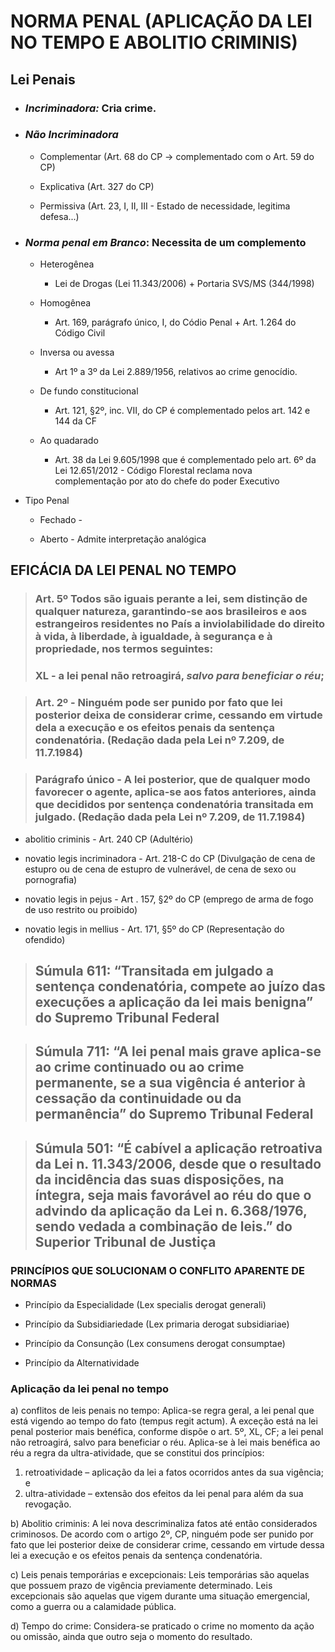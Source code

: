# NORMA PENAL (APLICAÇÃO DA LEI NO TEMPO E ABOLITIO CRIMINIS)

## Lei Penais

- ### _Incriminadora:_ Cria crime.

- ### _Não Incriminadora_

  - Complementar (Art. 68 do CP -> complementado com o Art. 59 do CP)

  - Explicativa (Art. 327 do CP)

  - Permissiva (Art. 23, I, II, III - Estado de necessidade, legitima defesa...)

- ### _Norma penal em Branco_: Necessita de um complemento

  - Heterogênea

    - Lei de Drogas (Lei 11.343/2006) + Portaria SVS/MS (344/1998)

  - Homogênea

    - Art. 169, parágrafo único, I, do Códio Penal + Art. 1.264 do Código Civil

  - Inversa ou avessa

    - Art 1º a 3º da Lei 2.889/1956, relativos ao crime genocídio.

  - De fundo constitucional

    - Art. 121, §2º, inc. VII, do CP é complementado pelos art. 142 e 144 da CF

  - Ao quadarado
    - Art. 38 da Lei 9.605/1998 que é complementado pelo art. 6º da Lei 12.651/2012 - Código Florestal reclama nova complementação por ato do chefe do poder Executivo

- Tipo Penal

  - Fechado -

  - Aberto - Admite interpretação analógica

## EFICÁCIA DA LEI PENAL NO TEMPO

> ### Art. 5º Todos são iguais perante a lei, sem distinção de qualquer natureza, garantindo-se aos brasileiros e aos estrangeiros residentes no País a inviolabilidade do direito à vida, à liberdade, à igualdade, à segurança e à propriedade, nos termos seguintes:
>
> ### XL - a lei penal não retroagirá, _salvo para beneficiar o réu_;

> ### Art. 2º - Ninguém pode ser punido por fato que lei posterior deixa de considerar crime, cessando em virtude dela a execução e os efeitos penais da sentença condenatória. (Redação dada pela Lei nº 7.209, de 11.7.1984)

> ### Parágrafo único - A lei posterior, que de qualquer modo favorecer o agente, aplica-se aos fatos anteriores, ainda que decididos por sentença condenatória transitada em julgado. (Redação dada pela Lei nº 7.209, de 11.7.1984)

- abolitio criminis - Art. 240 CP (Adultério)

- novatio legis incriminadora - Art. 218-C do CP (Divulgação de cena de estupro ou de cena de estupro de vulnerável, de cena de sexo ou pornografia)

- novatio legis in pejus - Art . 157, §2º do CP (emprego de arma de fogo de uso restrito ou proibido)

- novatio legis in mellius - Art. 171, §5º do CP (Representação do ofendido)

> ## Súmula 611: “Transitada em julgado a sentença condenatória, compete ao juízo das execuções a aplicação da lei mais benigna” do Supremo Tribunal Federal

> ## Súmula 711: “A lei penal mais grave aplica-se ao crime continuado ou ao crime permanente, se a sua vigência é anterior à cessação da continuidade ou da permanência” do Supremo Tribunal Federal

> ## Súmula 501: “É cabível a aplicação retroativa da Lei n. 11.343/2006, desde que o resultado da incidência das suas disposições, na íntegra, seja mais favorável ao réu do que o advindo da aplicação da Lei n. 6.368/1976, sendo vedada a combinação de leis.” do Superior Tribunal de Justiça

### PRINCÍPIOS QUE SOLUCIONAM O CONFLITO APARENTE DE NORMAS

- Princípio da Especialidade (Lex specialis derogat generali)

- Princípio da Subsidiariedade (Lex primaria derogat subsidiariae)

- Princípio da Consunção (Lex consumens derogat consumptae)

- Princípio da Alternatividade

### Aplicação da lei penal no tempo

a) conflitos de leis penais no tempo: Aplica-se regra geral, a lei penal que está vigendo ao tempo do fato (tempus regit actum). A exceção está na lei penal posterior mais benéfica, conforme dispõe o art. 5º, XL, CF; a lei penal não retroagirá, salvo para beneficiar o réu. Aplica-se à lei mais benéfica ao réu a regra da ultra-atividade, que se constitui dos princípios:

1. retroatividade – aplicação da lei a fatos ocorridos antes da sua vigência; e
2. ultra-atividade – extensão dos efeitos da lei penal para além da sua revogação.

b) Abolitio criminis: A lei nova descriminaliza fatos até então considerados criminosos. De acordo com o artigo 2º, CP, ninguém pode ser punido por fato que lei posterior deixe de considerar crime, cessando em virtude dessa lei a execução e os efeitos penais da sentença condenatória.

c) Leis penais temporárias e excepcionais: Leis temporárias são aquelas que possuem prazo de vigência previamente determinado. Leis excepcionais são aquelas que vigem durante uma situação emergencial, como a guerra ou a calamidade pública.

d) Tempo do crime: Considera-se praticado o crime no momento da ação ou omissão, ainda que outro seja o momento do resultado.
